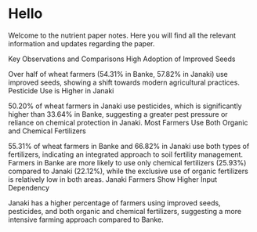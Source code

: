# Hello

Welcome to the nutrient paper notes. Here you will find all the relevant information and updates regarding the paper.

Key Observations and Comparisons
High Adoption of Improved Seeds

Over half of wheat farmers (54.31% in Banke, 57.82% in Janaki) use improved seeds, showing a shift towards modern agricultural practices.
Pesticide Use is Higher in Janaki

50.20% of wheat farmers in Janaki use pesticides, which is significantly higher than 33.64% in Banke, suggesting a greater pest pressure or reliance on chemical protection in Janaki.
Most Farmers Use Both Organic and Chemical Fertilizers

55.31% of wheat farmers in Banke and 66.82% in Janaki use both types of fertilizers, indicating an integrated approach to soil fertility management.
Farmers in Banke are more likely to use only chemical fertilizers (25.93%) compared to Janaki (22.12%), while the exclusive use of organic fertilizers is relatively low in both areas.
Janaki Farmers Show Higher Input Dependency

Janaki has a higher percentage of farmers using improved seeds, pesticides, and both organic and chemical fertilizers, suggesting a more intensive farming approach compared to Banke.
